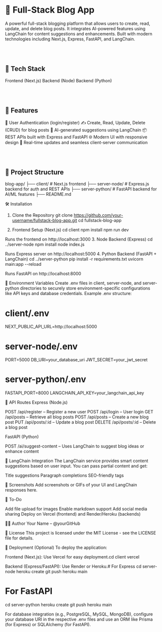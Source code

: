 <h1>📝 Full-Stack Blog App</h1>

A powerful full-stack blogging platform that allows users to create, read, update, and delete blog posts. It integrates AI-powered features using LangChain for content suggestions and enhancements. Built with modern technologies including Next.js, Express, FastAPI, and LangChain.

<br/>
<br/>
<h2>🚀 Tech Stack</h2>

Frontend (Next.js)
Backend (Node)
Backend (Python)

<br/>
<br/>


<h2>🔧 Features </h2>

🔐 User Authentication (login/register)
✍️ Create, Read, Update, Delete (CRUD) for blog posts
🧠 AI-generated suggestions using LangChain
📦 REST APIs built with Express and FastAPI
🌐 Modern UI with responsive design
🔄 Real-time updates and seamless client-server communication


<br/>
<br/>

<h2>📁 Project Structure</h2>
blog-app/
├── client/               # Next.js frontend
├── server-node/          # Express.js backend for auth and REST APIs
├── server-python/        # FastAPI backend for AI/ML features
├── README.md


🛠️ Installation
1. Clone the Repository
git clone https://github.com/your-username/fullstack-blog-app.git
cd fullstack-blog-app

2. Frontend Setup (Next.js)
cd client
npm install
npm run dev

Runs the frontend on http://localhost:3000
3. Node Backend (Express)
cd ../server-node
npm install
node index.js

Runs Express server on http://localhost:5000
4. Python Backend (FastAPI + LangChain)
cd ../server-python
pip install -r requirements.txt
uvicorn main:app --reload

Runs FastAPI on http://localhost:8000

🔐 Environment Variables
Create .env files in client, server-node, and server-python directories to securely store environment-specific configurations like API keys and database credentials.
Example .env structure:
# client/.env
NEXT_PUBLIC_API_URL=http://localhost:5000

# server-node/.env
PORT=5000
DB_URI=your_database_uri
JWT_SECRET=your_jwt_secret

# server-python/.env
FASTAPI_PORT=8000
LANGCHAIN_API_KEY=your_langchain_api_key


🧪 API Routes
Express (Node.js)

POST /api/register – Register a new user
POST /api/login – User login
GET /api/posts – Retrieve all blog posts
POST /api/posts – Create a new blog post
PUT /api/posts/:id – Update a blog post
DELETE /api/posts/:id – Delete a blog post

FastAPI (Python)

POST /ai/suggest-content – Uses LangChain to suggest blog ideas or enhance content


🧠 LangChain Integration
The LangChain service provides smart content suggestions based on user input. You can pass partial content and get:

Title suggestions
Paragraph completions
SEO-friendly tags


📸 Screenshots
Add screenshots or GIFs of your UI and LangChain responses here.

📌 To-Do

 Add file upload for images
 Enable markdown support
 Add social media sharing
 Deploy on Vercel (frontend) and Render/Heroku (backends)


🧑‍💻 Author
Your Name – @yourGitHub

📄 License
This project is licensed under the MIT License - see the LICENSE file for details.

🚀 Deployment (Optional)
To deploy the application:

Frontend (Next.js): Use Vercel for easy deployment.cd client
vercel


Backend (Express/FastAPI): Use Render or Heroku.# For Express
cd server-node
heroku create
git push heroku main

# For FastAPI
cd server-python
heroku create
git push heroku main



For database integration (e.g., PostgreSQL, MySQL, MongoDB), configure your database URI in the respective .env files and use an ORM like Prisma (for Express) or SQLAlchemy (for FastAPI).
